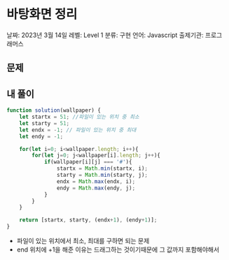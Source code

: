 # 바탕화면 정리

날짜: 2023년 3월 14일
레벨: Level 1
분류: 구현
언어: Javascript
출제기관: 프로그래머스

## 문제

[](https://school.programmers.co.kr/learn/courses/30/lessons/161990)

## 내 풀이

```jsx
function solution(wallpaper) {
    let startx = 51; //파일이 있는 위치 중 최소
    let starty = 51;
    let endx = -1; // 파일이 있는 위치 중 최대
    let endy = -1;

    for(let i=0; i<wallpaper.length; i++){
        for(let j=0; j<wallpaper[i].length; j++){
            if(wallpaper[i][j] === '#'){
                startx = Math.min(startx, i);
                starty = Math.min(starty, j);
                endx = Math.max(endx, i);
                endy = Math.max(endy, j);
            }
        }
    }

    return [startx, starty, (endx+1), (endy+1)];
}
```

- 파일이 있는 위치에서 최소, 최대를 구하면 되는 문제
- end 위치에 +1을 해준 이유는 드래그하는 것이기때문에 그 값까지 포함해야해서